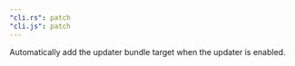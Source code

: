 ```yaml
---
"cli.rs": patch
"cli.js": patch
---
```


Automatically add the updater bundle target when the updater is enabled.
